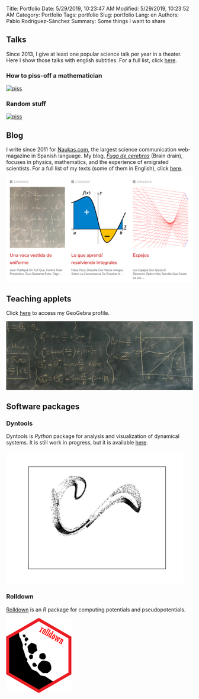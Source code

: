 Title: Portfolio
Date: 5/29/2019, 10:23:47 AM
Modified: 5/29/2019, 10:23:52 AM
Category: Portfolio
Tags: portfolio
Slug: portfolio
Lang: en
Authors: Pablo Rodríguez-Sánchez
Summary: Some things I want to share

## Talks
Since 2013, I give at least one popular science talk per year in a theater. Here I show those talks with english subtitles. For a full list, click [here](https://pabrod.github.io/pages/sci-comm-en.html#sci-comm).

### How to piss-off a mathematician
[![piss](https://img.youtube.com/vi/RbXoYtQq3aY/0.jpg)](https://www.youtube.com/watch?v=RbXoYtQq3aY&yt%3Acc=on)

### Random stuff
[![piss](https://img.youtube.com/vi/6koBb_wKofw/0.jpg)](https://www.youtube.com/watch?v=6koBb_wKofw&yt%3Acc=on)

## Blog
I write since 2011 for [Naukas.com](https://naukas.com), the largest science communication web-magazine in Spanish language. My blog, [_Fuga de cerebros_](https://fuga.naukas.com) (Brain drain), focuses in physics, mathematics, and the experience of emigrated scientists. For a full list of my texts (some of them in English), click [here](https://pabrod.github.io/pages/sci-comm-en.html#sci-comm).

[![fuga](../images/portfolio/fuga.png)](https://fuga.naukas.com)

## Teaching applets
Click [here](https://www.geogebra.org/u/pablorodriguez#materials/created) to access my GeoGebra profile.

[![black](../images/portfolio/blackboard.jpeg)](https://www.geogebra.org/u/pablorodriguez#materials/created)

## Software packages

### Dyntools
Dyntools is _Python_ package for analysis and visualization of dynamical systems. It is still work in progress, but it is available [here](https://github.com/PabRod/phdtools).

[![attractor](../images/portfolio/attractor.gif)](https://github.com/PabRod/phdtools)

### Rolldown
[Rolldown](https://github.com/PabRod/rolldown) is an _R_ package for computing potentials and pseudopotentials.

[![rolldown](../images/portfolio/rolldown.png)](https://github.com/PabRod/rolldown)

